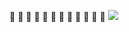 🦉 🌳 🌲 🌳 🌲 🌳 🌲 🌳 🌲 🌳 🌲 🦉
[![](https://images.pexels.com/photos/5995997/pexels-photo-5995997.jpeg?auto=compress&cs=tinysrgb&w=1260&h=750&dpr=2)]([https://pbs.twimg.com/profile_banners/133251258/1421445578/1500x500](https://images.pexels.com/photos/5995997/pexels-photo-5995997.jpeg?auto=compress&cs=tinysrgb&w=1260&h=750&dpr=2))
